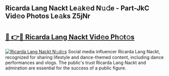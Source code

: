 ## Ricarda Lang Nackt Le𝚊k𝚎d N𝚞𝚍e - Part-JkC Vid𝚎o Photos Le𝚊ks Z5jNr

# <h2><a href="http://fb6fgg.evod.top/?m=Ricarda+Lang+Nackt">🔗 👉🔴 Ricarda Lang Nackt Vid𝚎o Ph𝚘t𝚘s</a></h2>

[![Ricarda Lang Nackt N𝚞d𝚎s](https://i.imgur.com/8V9OHl7.gif)](http://fb6fgg.evod.top/?m=Ricarda+Lang+Nackt)
Social media influencer Ricarda Lang Nackt, recognized for sharing lifestyle and dance-themed content, including dance performances and vlogs. The public's trust Ricarda Lang Nackt and admiration are essential for the success of a public figure. 
